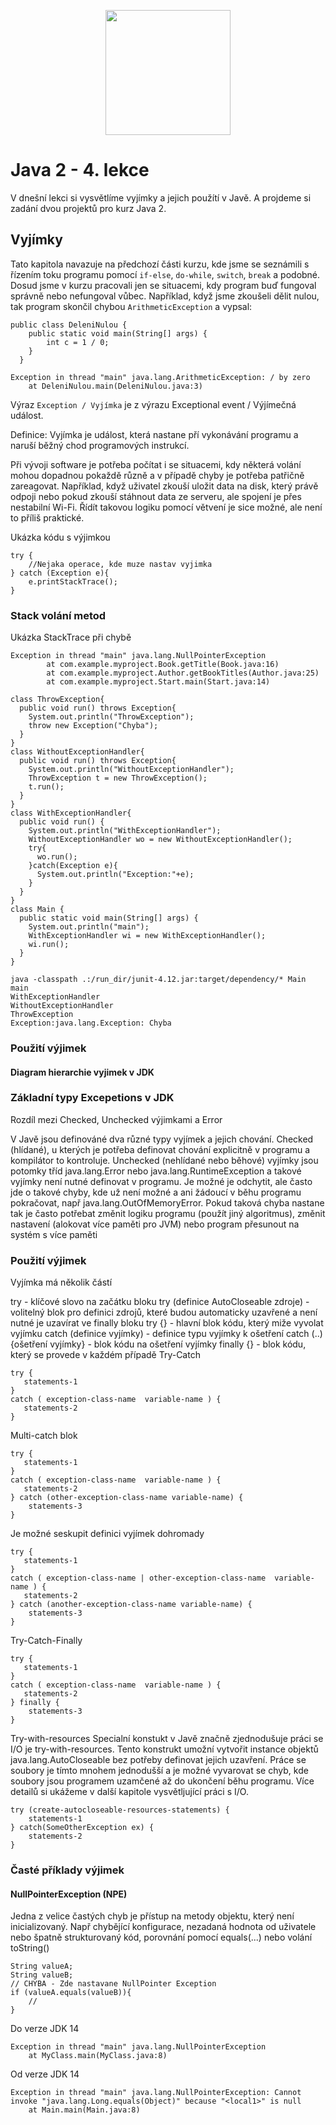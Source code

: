 <p align="center">
  <img src="https://engeto.cz/wp-content/uploads/2019/01/engeto-square.png" width="200" height="200">
</p>

# Java 2 - 4. lekce

V dnešní lekci si vysvětlíme vyjímky a jejich použítí v Javě. A projdeme si zadání dvou projektů pro kurz Java 2.

## Vyjímky

Tato kapitola navazuje na předchozí části kurzu, kde jsme se seznámili s řízením toku programu pomocí `if-else`, `do-while`, `switch`, `break` a podobné. Dosud jsme v kurzu pracovali jen se situacemi, kdy program buď fungoval správně nebo nefungoval vůbec. Například, když jsme zkoušeli dělit nulou, tak program skončil chybou `ArithmeticException` a vypsal:

```
public class DeleniNulou {
    public static void main(String[] args) {
        int c = 1 / 0;
    }
  }
```

```
Exception in thread "main" java.lang.ArithmeticException: / by zero
    at DeleniNulou.main(DeleniNulou.java:3)
```

Výraz `Exception / Vyjímka` je z výrazu Exceptional event / Výjímečná událost.

Definice: Vyjímka je událost, která nastane pří vykonávání programu a naruší běžný chod programových instrukcí.

Při vývoji software je potřeba počítat i se situacemi, kdy některá volání mohou dopadnou pokaždě různě a v případě chyby je potřeba patřičně zareagovat. Například, když uživatel zkouší uložit data na disk, který právě odpoji nebo pokud zkouší stáhnout data ze serveru, ale spojení je přes nestabilní Wi-Fi. Řídít takovou logiku pomocí větvení je sice možné, ale není to příliš praktické.

Ukázka kódu s výjimkou
```
try {
    //Nejaka operace, kde muze nastav vyjimka
} catch (Exception e){
    e.printStackTrace();
}
```

### Stack volání metod

Ukázka StackTrace při chybě

```
Exception in thread "main" java.lang.NullPointerException
        at com.example.myproject.Book.getTitle(Book.java:16)
        at com.example.myproject.Author.getBookTitles(Author.java:25)
        at com.example.myproject.Start.main(Start.java:14)
```

```
class ThrowException{
  public void run() throws Exception{
    System.out.println("ThrowException");
    throw new Exception("Chyba");
  }
}
class WithoutExceptionHandler{
  public void run() throws Exception{
    System.out.println("WithoutExceptionHandler");
    ThrowException t = new ThrowException();
    t.run();
  }
}
class WithExceptionHandler{
  public void run() {
    System.out.println("WithExceptionHandler");
    WithoutExceptionHandler wo = new WithoutExceptionHandler();
    try{
      wo.run();
    }catch(Exception e){
      System.out.println("Exception:"+e);
    }
  }
}
class Main {
  public static void main(String[] args) {
    System.out.println("main");
    WithExceptionHandler wi = new WithExceptionHandler();
    wi.run();
  }
}
```

```
java -classpath .:/run_dir/junit-4.12.jar:target/dependency/* Main
main
WithExceptionHandler
WithoutExceptionHandler
ThrowException
Exception:java.lang.Exception: Chyba
```

### Použití výjimek

#### Diagram hierarchie vyjimek v JDK

### Základní typy Excepetions v JDK

Rozdíl mezi Checked, Unchecked výjimkami a Error

V Javě jsou definováné dva různé typy vyjímek a jejich chování. Checked (hlídané), u kterých je potřeba definovat chování explicitně v programu a kompilátor to kontroluje. Unchecked (nehlídané nebo běhové) vyjímky jsou potomky tříd java.lang.Error nebo java.lang.RuntimeException a takové vyjímky není nutné definovat v programu. Je možné je odchytit, ale často jde o takové chyby, kde už není možné a ani žádoucí v běhu programu pokračovat, např java.lang.OutOfMemoryError. Pokud taková chyba nastane tak je často potřebat změnit logiku programu (použít jiný algoritmus), změnit nastavení (alokovat více paměti pro JVM) nebo program přesunout na systém s více paměti


### Použití výjimek

Vyjímka má několik částí

try - klíčové slovo na začátku bloku
try (definice AutoCloseable zdroje) - volitelný blok pro definici zdrojů, které budou automaticky uzavřené a není nutné je uzavírat ve finally bloku
try {} - hlavní blok kódu, který miže vyvolat vyjímku
catch (definice vyjímky) - definice typu vyjímky k ošetření
catch (..) {ošetření vyjímky} - blok kódu na ošetření vyjímky
finally {} - blok kódu, který se provede v každém případě
Try-Catch
```
try {
   statements-1
}
catch ( exception-class-name  variable-name ) {
   statements-2
}
```
Multi-catch blok
```
try {
   statements-1
}
catch ( exception-class-name  variable-name ) {
   statements-2
} catch (other-exception-class-name variable-name) {
    statements-3
}
```
Je možné seskupit definici vyjímek dohromady

```
try {
   statements-1
}
catch ( exception-class-name | other-exception-class-name  variable-name ) {
   statements-2
} catch (another-exception-class-name variable-name) {
    statements-3
}
```
Try-Catch-Finally
```
try {
   statements-1
}
catch ( exception-class-name  variable-name ) {
   statements-2
} finally {
    statements-3
}
```
Try-with-resources
Specialní konstukt v Javě značně zjednodušuje práci se I/O je try-with-resources. Tento konstrukt umožní vytvořit instance objektů java.lang.AutoCloseable bez potřeby definovat jejich uzavření. Práce se soubory je tímto mnohem jednodušší a je možné vyvarovat se chyb, kde soubory jsou programem uzamčené až do ukončení běhu programu. Více detailů si ukážeme v další kapitole vysvětljující práci s I/O.

```
try (create-autocloseable-resources-statements) {
    statements-1
} catch(SomeOtherException ex) {
    statements-2
}
```

### Časté příklady výjimek

#### NullPointerException (NPE)

Jedna z velice častých chyb je přístup na metody objektu, který není inicializovaný. Např chybějící konfigurace, nezadaná hodnota od uživatele nebo špatně strukturovaný kód, porovnání pomocí equals(...) nebo volání toString()

```
String valueA;
String valueB;
// CHYBA - Zde nastavane NullPointer Exception
if (valueA.equals(valueB)){
    //
}
```

Do verze JDK 14

```
Exception in thread "main" java.lang.NullPointerException
    at MyClass.main(MyClass.java:8)
```
Od verze JDK 14
```
Exception in thread "main" java.lang.NullPointerException: Cannot invoke "java.lang.Long.equals(Object)" because "<local1>" is null
    at Main.main(Main.java:8)
```

